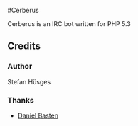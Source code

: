 #Cerberus

Cerberus is an IRC bot written for PHP 5.3

## Credits

### Author
Stefan Hüsges  

### Thanks
* [Daniel Basten](https://github.com/axhm3a)
